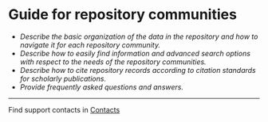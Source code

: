 
# Guide for repository communities

- *Describe the basic organization of the data in the repository and how to navigate it for each repository community.*
- *Describe how to easily find information and advanced search options with respect to the needs of the repository communities.*
- *Describe how to cite repository records according to citation standards for scholarly publications.*
- *Provide frequently asked questions and answers.*

---
Find support contacts in [Contacts](../organizational-documents/contacts.md)
